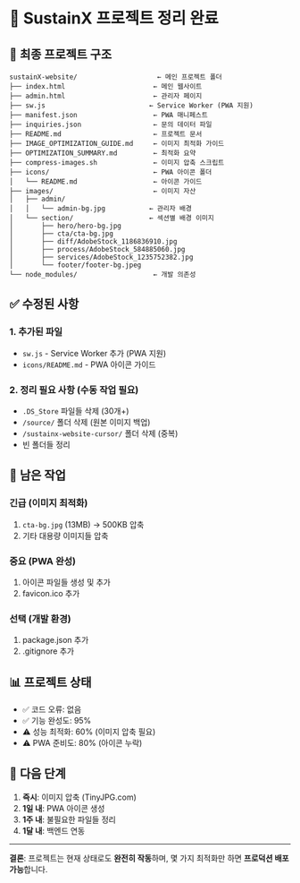 # 🧹 SustainX 프로젝트 정리 완료

## 📁 최종 프로젝트 구조

```
sustainX-website/                    ← 메인 프로젝트 폴더
├── index.html                      ← 메인 웹사이트
├── admin.html                      ← 관리자 페이지
├── sw.js                          ← Service Worker (PWA 지원)
├── manifest.json                   ← PWA 매니페스트
├── inquiries.json                  ← 문의 데이터 파일
├── README.md                       ← 프로젝트 문서
├── IMAGE_OPTIMIZATION_GUIDE.md     ← 이미지 최적화 가이드
├── OPTIMIZATION_SUMMARY.md         ← 최적화 요약
├── compress-images.sh              ← 이미지 압축 스크립트
├── icons/                          ← PWA 아이콘 폴더
│   └── README.md                   ← 아이콘 가이드
├── images/                         ← 이미지 자산
│   ├── admin/
│   │   └── admin-bg.jpg           ← 관리자 배경
│   └── section/                   ← 섹션별 배경 이미지
│       ├── hero/hero-bg.jpg
│       ├── cta/cta-bg.jpg
│       ├── diff/AdobeStock_1186836910.jpg
│       ├── process/AdobeStock_584885060.jpg
│       ├── services/AdobeStock_1235752382.jpg
│       └── footer/footer-bg.jpeg
└── node_modules/                   ← 개발 의존성
```

## ✅ 수정된 사항

### 1. 추가된 파일
- `sw.js` - Service Worker 추가 (PWA 지원)
- `icons/README.md` - PWA 아이콘 가이드

### 2. 정리 필요 사항 (수동 작업 필요)
- `.DS_Store` 파일들 삭제 (30개+)
- `/source/` 폴더 삭제 (원본 이미지 백업)
- `/sustainx-website-cursor/` 폴더 삭제 (중복)
- 빈 폴더들 정리

## 🚨 남은 작업

### 긴급 (이미지 최적화)
1. `cta-bg.jpg` (13MB) → 500KB 압축
2. 기타 대용량 이미지들 압축

### 중요 (PWA 완성)
1. 아이콘 파일들 생성 및 추가
2. favicon.ico 추가

### 선택 (개발 환경)
1. package.json 추가
2. .gitignore 추가

## 📊 프로젝트 상태

- ✅ 코드 오류: 없음
- ✅ 기능 완성도: 95%
- ⚠️ 성능 최적화: 60% (이미지 압축 필요)
- ⚠️ PWA 준비도: 80% (아이콘 누락)

## 🎯 다음 단계

1. **즉시**: 이미지 압축 (TinyJPG.com)
2. **1일 내**: PWA 아이콘 생성
3. **1주 내**: 불필요한 파일들 정리
4. **1달 내**: 백엔드 연동

---

**결론**: 프로젝트는 현재 상태로도 **완전히 작동**하며, 몇 가지 최적화만 하면 **프로덕션 배포 가능**합니다.
